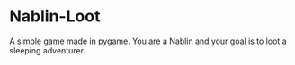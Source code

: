 # Nablin-Loot
A simple game made in pygame. You are a Nablin and your goal is to loot a sleeping adventurer.
